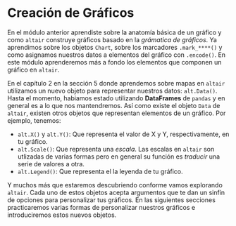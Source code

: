 Creación de Gráficos
====================

En el módulo anterior aprendiste sobre la anatomía básica de un gráfico y como `altair` construye gráficos basado en la _grámatica de gráficos_. Ya aprendimos sobre los objetos `Chart`, sobre los marcadores `.mark_****()` y como asignamos nuestros datos a elementos del gráfico con `.encode()`.  En este módulo aprenderemos más a fondo los elementos que componen un gráfico en `altair`. 

En el capítulo 2 en la sección 5 donde aprendemos sobre mapas en `altair` utilizamos un nuevo objeto para representar nuestros datos: `alt.Data()`. Hasta el momento, habiamos estado utilizando __DataFrames__ de `pandas` y en general es a lo que nos mantendremos. Así como existe el objeto `Data` de `altair`, existen otros objetos que representan elementos de un gráfico. Por ejemplo, tenemos:

* `alt.X()` y `alt.Y()`: Que representa el valor de X y Y, respectivamente, en tu gráfico.
* `alt.Scale()`: Que representa una _escala_. Las escalas en `altair` son utlizadas de varias formas pero en general su función es _traducir_ una serie de valores a otra. 
* `alt.Legend()`: Que representa el la leyenda de tu gráfico.

Y muchos más que estaremos descubriendo conforme vamos explorando `altair`. Cada uno de estos objetos acepta argumentos que te dan un sinfín de opciones para personalizar tus gráficos. En las siguientes secciones practicaremos varias formas de personalizar nuestros gráficos e introduciremos estos nuevos objetos.